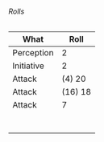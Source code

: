 
###### Rolls
| What       | Roll    |
| ---------- | ------- |
| Perception | 2       |
| Initiative | 2       |
| Attack     | (4) 20  |
| Attack     | (16) 18 |
| Attack     | 7       |
|            |         |
|            |         |
|            |         |
|            |         |
|            |         |
|            |         |
|            |         |
